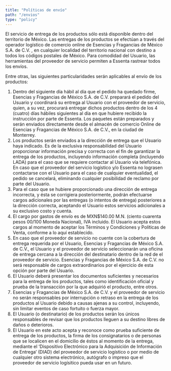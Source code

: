 ```yaml
---
title: "Políticas de envío"
path: "/envios"
type: "policy"
---
```


El servicio de entrega de los productos sólo está disponible dentro del territorio de México. Las entregas de los productos se efectúan a través del operador logístico de comercio online de  Esencias y Fragancias de México S.A. de C.V. , en cualquier localidad del territorio nacional con destino a todos los códigos postales de México. Para comodidad del Usuario, las herramientas del proveedor de servicio permiten a Essenta rastrear todos los envíos.

Entre otras, las siguientes particularidades serán aplicables al envío de los productos:

1. Dentro del siguiente día hábil al día que el pedido ha quedado firme, Esencias y Fragancias de México S.A. de C.V.  preparará el pedido del Usuario y coordinará su entrega al Usuario con el proveedor de servicio, quien, a su vez, procurará entregar dichos productos dentro de los 4 (cuatro) días hábiles siguientes al día en que hubiere recibido la instrucción por parte de Essenta. Los paquetes están preparados y serán enviados directamente desde el almacén de comercio Online de Esencias y Fragancias de México S.A. de C.V., en la ciudad de Monterrey.
2. Los productos serán enviados a la dirección de entrega que el Usuario haya indicado. Es de la exclusiva responsabilidad del Usuario proporcionar información precisa y correcta con el fin de garantizar la entrega de los productos, incluyendo información completa (incluyendo LADA) para el caso que se requiere contactar al Usuario vía telefónica. En caso que el proveedor del servicio logístico y/o Essenta no lograsen contactarse con el Usuario para el caso de cualquier eventualidad, el pedido se cancelará, eliminando cualquier posibilidad de reclamo por parte del Usuario.
3. Para el caso que se hubiere proporcionado una dirección de entrega incorrecta, y ésta se corrigiera posteriormente, podrán efectuarse cargos adicionales por las entregas (o intentos de entrega) posteriores a la dirección correcta, aceptando el Usuario estos servicios adicionales a su exclusivo costo y cuenta.
4. El cargo por gastos de envío es de MXN$140.00 M.N. (ciento cuarenta pesos 00/100 Moneda Nacional), IVA incluido. El Usuario acepta estos cargos al momento de aceptar los Términos y Condiciones y Políticas de Venta, conforme a lo aquí establecido.
5. En caso que el proveedor de servicio no cuente con la cobertura de entrega requerida por el Usuario, Esencias y Fragancias de México S.A. de C.V., el Usuario y el proveedor de servicio seleccionarán una oficina de entrega cercana a la dirección del destinatario dentro de la red de el proveedor de servicio. Esencias y Fragancias de México S.A. de C.V. no será responsable de cargos extraordinarios por el ejercicio de esta opción por parte del Usuario.
6.  El Usuario deberá presentar los documentos suficientes y necesarios para la entrega de los productos, tales como identificación oficial y prueba de la transacción por la que adquirió el producto, entre otros. 
7. Esencias y Fragancias de México S.A. de C.V. y el proveedor de servicio no serán responsables por interrupción o retraso en la entrega de los productos al Usuario debido a causas ajenas a su control, incluyendo, sin limitar eventos de caso fortuito o fuerza mayor.
8. El Usuario (o destinatario) de los productos serán los únicos responsables de revisar que los productos lleguen a su destino libres de daños o deterioros.
9. El Usuario en este acto acepta y reconoce como prueba suficiente de entrega de los productos, la firma de los consignatarios o de personas que se localicen en el domicilio de éstos al momento de la entrega, mediante el ‘Dispositivo Electrónico para la Adquisición de Información de Entrega’ (DIAD) del proveedor de servicio logístico o por medio de cualquier otro sistema electrónico, autógrafo o impreso que el proveedor de servicio logísitico pueda usar en un futuro.
